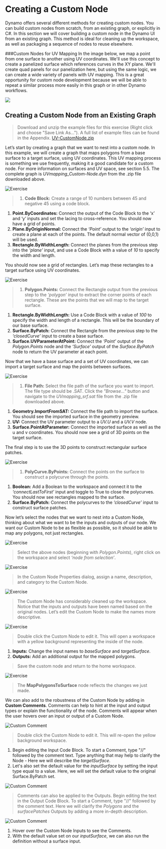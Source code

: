 # Creating a Custom Node

Dynamo offers several different methods for creating custom nodes. You can build custom nodes from scratch, from an existing graph, or explicitly in C#. In this section we will cover building a custom node in the Dynamo UI from an existing graph. This method is ideal for cleaning up the workspace, as well as packaging a sequence of nodes to reuse elsewhere.

\###Custom Nodes for UV Mapping In the image below, we map a point from one surface to another using UV coordinates. We'll use this concept to create a panelized surface which references curves in the XY plane. We'll create quad panels for our panelization here, but using the same logic, we can create a wide variety of panels with UV mapping. This is a great opportunity for custom node development because we will be able to repeat a similar process more easily in this graph or in other Dynamo workflows.

![](../../.gitbook/assets/uvMap2-01-01.jpg)

## Creating a Custom Node from an Existing Graph

> Download and unzip the example files for this exercise (Right click and choose "Save Link As..."). A full list of example files can be found in the Appendix. [UV-CustomNode.zip](https://github.com/h-iL/ForkedDynamoPrimerReorganized/blob/main/10\_Custom-Nodes/datasets/10-2/UV-CustomNode.zip)

Let’s start by creating a graph that we want to nest into a custom node. In this example, we will create a graph that maps polygons from a base surface to a target surface, using UV coordinates. This UV mapping process is something we use frequently, making it a good candidate for a custom node. For more information on surfaces and UV space, see section 5.5. The complete graph is _UVmapping\_Custom-Node.dyn_ from the .zip file downloaded above.

![Exercise](../../.gitbook/assets/UVmapping01.jpg)

> 1. **Code Block:** Create a range of 10 numbers between 45 and negative 45 using a code block.

1. **Point.ByCoordinates:** Connect the output of the Code Block to the ‘x’ and ‘y’ inputs and set the lacing to cross-reference. You should now have a grid of points.
2. **Plane.ByOriginNormal:** Connect the _‘Point’_ output to the _‘origin’_ input to create a plane at each of the points. The default normal vector of (0,0,1) will be used.
3. **Rectangle.ByWidthLength:** Connect the planes from the previous step into the _‘plane’_ input, and use a Code Block with a value of _10_ to specify the width and length.

You should now see a grid of rectangles. Let’s map these rectangles to a target surface using UV coordinates.

![Exercise](../../.gitbook/assets/UVmapping02.jpg)

> 1. **Polygon.Points:** Connect the Rectangle output from the previous step to the _‘polygon’_ input to extract the corner points of each rectangle. These are the points that we will map to the target surface.

1. **Rectangle.ByWidthLength:** Use a Code Block with a value of _100_ to specify the width and length of a rectangle. This will be the boundary of our base surface.
2. **Surface.ByPatch:** Connect the Rectangle from the previous step to the _‘closedCurve’_ input to create a base surface.
3. **Surface.UVParameterAtPoint:** Connect the _‘Point’_ output of the _Polygon.Points_ node and the _‘Surface’_ output of the _Surface.ByPatch_ node to return the UV parameter at each point.

Now that we have a base surface and a set of UV coordinates, we can import a target surface and map the points between surfaces.

![Exercise](../../.gitbook/assets/UVmapping03.jpg)

> 1. **File Path:** Select the file path of the surface you want to import. The file type should be .SAT. Click the _"Browse..."_ button and navigate to the _UVmapping\_srf.sat_ file from the .zip file downloaded above.

1. **Geometry.ImportFromSAT:** Connect the file path to import the surface. You should see the imported surface in the geometry preview.
2. **UV:** Connect the UV parameter output to a _UV.U_ and a _UV.V_ node.
3. **Surface.PointAtParameter:** Connect the imported surface as well as the u and v coordinates. You should now see a grid of 3D points on the target surface.

The final step is to use the 3D points to construct rectangular surface patches.

![Exercise](../../.gitbook/assets/UVmapping04.jpg)

> 1. **PolyCurve.ByPoints:** Connect the points on the surface to construct a polycurve through the points.

1. **Boolean:** Add a Boolean to the workspace and connect it to the _‘connectLastToFirst’_ input and toggle to True to close the polycurves. You should now see rectangles mapped to the surface.
2. **Surface.ByPatch:** Connect the polycurves to the _‘closedCurve’_ input to construct surface patches.

Now let’s select the nodes that we want to nest into a Custom Node, thinking about what we want to be the inputs and outputs of our node. We want our Custom Node to be as flexible as possible, so it should be able to map any polygons, not just rectangles.

![Exercise](../../.gitbook/assets/UVmapping05.jpg)

> Select the above nodes (beginning with _Polygon.Points_), right click on the workspace and select _‘node from selection’_.

![Exercise](../../.gitbook/assets/UVmapping06.jpg)

> In the Custom Node Properties dialog, assign a name, description, and category to the Custom Node.

![Exercise](../../.gitbook/assets/UVmapping07.jpg)

> The Custom Node has considerably cleaned up the workspace. Notice that the inputs and outputs have been named based on the original nodes. Let’s edit the Custom Node to make the names more descriptive.

![Exercise](../../.gitbook/assets/UVmapping08.jpg)

> Double click the Custom Node to edit it. This will open a workspace with a yellow background representing the inside of the node.

1. **Inputs:** Change the input names to _baseSurface_ and _targetSurface_.
2. **Outputs:** Add an additional output for the mapped polygons.

> Save the custom node and return to the home workspace.

![Exercise](../../.gitbook/assets/UVmapping09.jpg)

> The **MapPolygonsToSurface** node reflects the changes we just made.

We can also add to the robustness of the Custom Node by adding in **Custom Comments**. Comments can help to hint at the input and output types or explain the functionality of the node. Comments will appear when the user hovers over an input or output of a Custom Node.

![Custom Comment](../../.gitbook/assets/UVmapping\_Custom1.jpg)

> Double click the Custom Node to edit it. This will re-open the yellow background workspace.

1. Begin editing the Input Code Block. To start a Comment, type "//" followed by the comment text. Type anything that may help to clarify the Node - Here we will describe the _targetSurface_.
2. Let's also set the default value for the _inputSurface_ by setting the input type equal to a value. Here, we will set the default value to the original Surface.ByPatch set.

![Custom Comment](../../.gitbook/assets/UVmapping\_Custom1\_.jpg)

> Comments can also be applied to the Outputs. Begin editing the text in the Output Code Block. To start a Comment, type "//" followed by the comment text. Here we will clarify the _Polygons_ and the _surfacePatches_ Outputs by adding a more in-depth description.

![Custom Comment](../../.gitbook/assets/UVmapping\_Custom2.jpg)

>

1. Hover over the Custom Node Inputs to see the Comments.
2. With the default value set on our _inputSurface_, we can also run the definition without a surface input.
